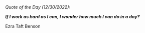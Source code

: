 *Quote of the Day (12/30/2022):*

_**If I work as hard as I can, I wonder how much I can do in a day?**_

Ezra Taft Benson